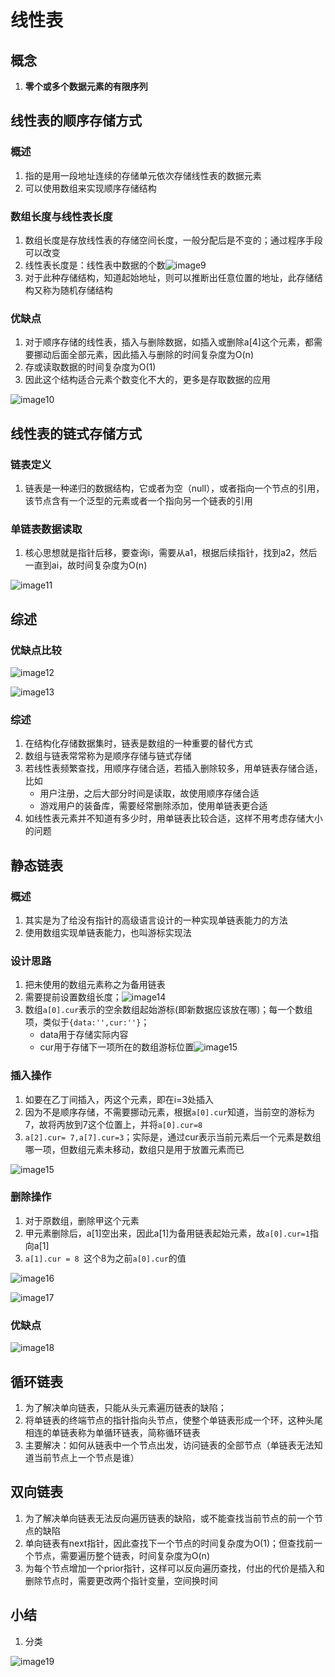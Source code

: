 # 线性表

## 概念

1. **零个或多个数据元素的有限序列**

## 线性表的顺序存储方式

### 概述

1. 指的是用一段地址连续的存储单元依次存储线性表的数据元素
2. 可以使用数组来实现顺序存储结构

### 数组长度与线性表长度

1. 数组长度是存放线性表的存储空间长度，一般分配后是不变的；通过程序手段可以改变
2. 线性表长度是：线性表中数据的个数![image9](2-线性表.assets/image9.png)
3. 对于此种存储结构，知道起始地址，则可以推断出任意位置的地址，此存储结构又称为随机存储结构

### 优缺点

1. 对于顺序存储的线性表，插入与删除数据，如插入或删除a\[4\]这个元素，都需要挪动后面全部元素，因此插入与删除的时间复杂度为O(n)
2. 存或读取数据的时间复杂度为O(1)
3. 因此这个结构适合元素个数变化不大的，更多是存取数据的应用

![image10](2-线性表.assets/image10.png)

## 线性表的链式存储方式

### 链表定义

1. 链表是一种递归的数据结构，它或者为空（null），或者指向一个节点的引用，该节点含有一个泛型的元素或者一个指向另一个链表的引用

### 单链表数据读取

1. 核心思想就是指针后移，要查询i，需要从a1，根据后续指针，找到a2，然后一直到ai，故时间复杂度为O(n)

![image11](2-线性表.assets/image11.png)

## 综述

### 优缺点比较

![image12](2-线性表.assets/image12.png)

![image13](2-线性表.assets/image13.png)

### 综述

1. 在结构化存储数据集时，链表是数组的一种重要的替代方式
2. 数组与链表常常称为是顺序存储与链式存储
3. 若线性表频繁查找，用顺序存储合适，若插入删除较多，用单链表存储合适，比如
	- 用户注册，之后大部分时间是读取，故使用顺序存储合适
	- 游戏用户的装备库，需要经常删除添加，使用单链表更合适
4. 如线性表元素并不知道有多少时，用单链表比较合适，这样不用考虑存储大小的问题

## 静态链表

### 概述

1. 其实是为了给没有指针的高级语言设计的一种实现单链表能力的方法
2. 使用数组实现单链表能力，也叫游标实现法

### 设计思路

1. 把未使用的数组元素称之为备用链表
2. 需要提前设置数组长度；![image14](2-线性表.assets/image14.png)
3. 数组`a[0].cur`表示的空余数组起始游标(即新数据应该放在哪)；每一个数组项，类似于`{data:'',cur:''}`；
	- data用于存储实际内容
	- cur用于存储下一项所在的数组游标位置![image15](2-线性表.assets/image15.png)
### 插入操作

1. 如要在乙丁间插入，丙这个元素，即在i=3处插入
2. 因为不是顺序存储，不需要挪动元素，根据`a[0].cur`知道，当前空的游标为7，故将丙放到7这个位置上，并将`a[0].cur=8`
3. `a[2].cur= 7,a[7].cur=3`；实际是，通过cur表示当前元素后一个元素是数组哪一项，但数组元素未移动，数组只是用于放置元素而已

![image15](2-线性表.assets/image16.png)

### 删除操作

1. 对于原数组，删除甲这个元素
2. 甲元素删除后，a\[1\]空出来，因此a\[1\]为备用链表起始元素，故`a[0].cur=1`指向a[1]
3. `a[1].cur = 8 `这个8为之前`a[0].cur`的值

![image16](2-线性表.assets/image16.png)

![image17](2-线性表.assets/image17.png)

### 优缺点

![image18](2-线性表.assets/image18.png)

## 循环链表

1. 为了解决单向链表，只能从头元素遍历链表的缺陷；
2. 将单链表的终端节点的指针指向头节点，使整个单链表形成一个环，这种头尾相连的单链表称为单循环链表，简称循环链表
3. 主要解决：如何从链表中一个节点出发，访问链表的全部节点（单链表无法知道当前节点上一个节点是谁）

## 双向链表

1. 为了解决单向链表无法反向遍历链表的缺陷，或不能查找当前节点的前一个节点的缺陷
2. 单向链表有next指针，因此查找下一个节点的时间复杂度为O(1)；但查找前一个节点，需要遍历整个链表，时间复杂度为O(n)
3. 为每个节点增加一个prior指针，这样可以反向遍历查找，付出的代价是插入和删除节点时，需要更改两个指针变量，空间换时间

## 小结

1. 分类

![image19](2-线性表.assets/image19.png)

